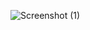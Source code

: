 ![Screenshot (1)](https://user-images.githubusercontent.com/114304964/213911610-081d9a44-8a55-49b7-a146-80c44efa8c1d.png)
